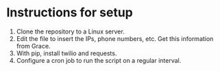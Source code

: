 # Instructions for setup
1. Clone the repository to a Linux server.
2. Edit the file to insert the IPs, phone numbers, etc. Get this information from Grace.
3. With pip, install twilio and requests.
4. Configure a cron job to run the script on a regular interval.

